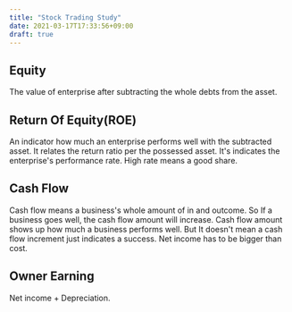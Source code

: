 ```yaml
---
title: "Stock Trading Study"
date: 2021-03-17T17:33:56+09:00
draft: true
---
```


## Equity

The value of enterprise after subtracting the whole debts from the asset.

## Return Of Equity(ROE)

An indicator how much an enterprise performs well with the subtracted asset. It relates the return ratio per the possessed asset.
It's indicates the enterprise's performance rate.
High rate means a good share.


## Cash Flow

Cash flow means a business's whole amount of in and outcome. 
So If a business goes well, the cash flow amount will increase. 
Cash flow amount shows up how much a business performs well. But It doesn't mean a cash flow increment just indicates a success. 
Net income has to be bigger than cost.


## Owner Earning

Net income + Depreciation.
